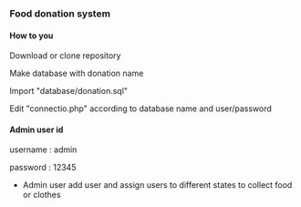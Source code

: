 ### Food donation system

#### How to you
 Download or clone repository
 
 Make database with donation name
 
 Import "database/donation.sql"
 
 Edit "connectio.php" according to database name and user/password
 
 #### Admin user id
 username : admin
 
 password : 12345
 
 - Admin user add user and assign users to different states to collect food or clothes
 
 
